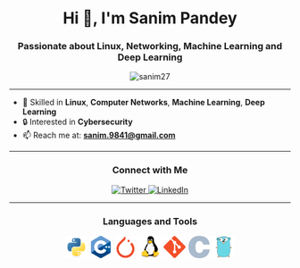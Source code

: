 <h1 align="center">Hi 👋, I'm Sanim Pandey</h1>
<h3 align="center">Passionate about Linux, Networking, Machine Learning and Deep Learning</h3>

<p align="center">
  <img src="https://komarev.com/ghpvc/?username=sanim27&label=Profile%20views&color=0e75b6&style=flat" alt="sanim27" />
</p>

---

- 🔭 Skilled in **Linux**, **Computer Networks**, **Machine Learning**, **Deep Learning**
- 🔒 Interested in **Cybersecurity**
- 📫 Reach me at: **sanim.9841@gmail.com**

---

<h3 align="center">Connect with Me</h3>

<p align="center">
  <a href="https://twitter.com/sanim_027" target="_blank">
    <img src="https://img.shields.io/twitter/follow/sanim_027?logo=twitter&style=for-the-badge" alt="Twitter" />
  </a>
  <a href="https://www.linkedin.com/in/sanim-pandey-a00910240/" target="_blank">
    <img src="https://img.shields.io/badge/LinkedIn-Sanim%20Pandey-blue?style=for-the-badge&logo=linkedin" alt="LinkedIn" />
  </a>
</p>

---

<h3 align="center">Languages and Tools</h3>

<p align="center">
  <img src="https://raw.githubusercontent.com/devicons/devicon/master/icons/python/python-original.svg" alt="Python" width="40" height="40"/> 
  <img src="https://raw.githubusercontent.com/devicons/devicon/master/icons/cplusplus/cplusplus-original.svg" alt="C++" width="40" height="40"/> 
  <img src="https://raw.githubusercontent.com/devicons/devicon/master/icons/pytorch/pytorch-original.svg" alt="PyTorch" width="40" height="40"/> 
  <img src="https://raw.githubusercontent.com/devicons/devicon/master/icons/linux/linux-original.svg" alt="Linux" width="40" height="40"/> 
  <img src="https://raw.githubusercontent.com/devicons/devicon/master/icons/git/git-original.svg" alt="Git" width="40" height="40"/> 
  <img src="https://raw.githubusercontent.com/devicons/devicon/master/icons/c/c-original.svg" alt="C" width="40" height="40"/> 
  <img src="https://raw.githubusercontent.com/devicons/devicon/master/icons/go/go-original.svg" alt="Go" width="40" height="40"/>
</p>

